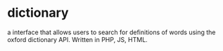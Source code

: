 # dictionary
a interface that allows users to search for definitions of words using the oxford dictionary API. Written in PHP, JS, HTML.
